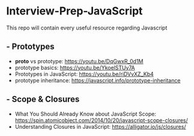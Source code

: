 # Interview-Prep-JavaScript
This repo will contain every useful resource regarding Javascript


## - Prototypes

- __proto__ vs prototype:
https://youtu.be/DqGwxR_0d1M
- prototype basics:
https://youtu.be/YkoelSTUy7A
- Prototypes in JavaScript:
https://youtu.be/riDVvXZ_Kb4
- prototype inheritance: 
https://javascript.info/prototype-inheritance


## - Scope & Closures

- What You Should Already Know about JavaScript Scope:
https://spin.atomicobject.com/2014/10/20/javascript-scope-closures/
- Understanding Closures in JavaScript:
https://alligator.io/js/closures/
